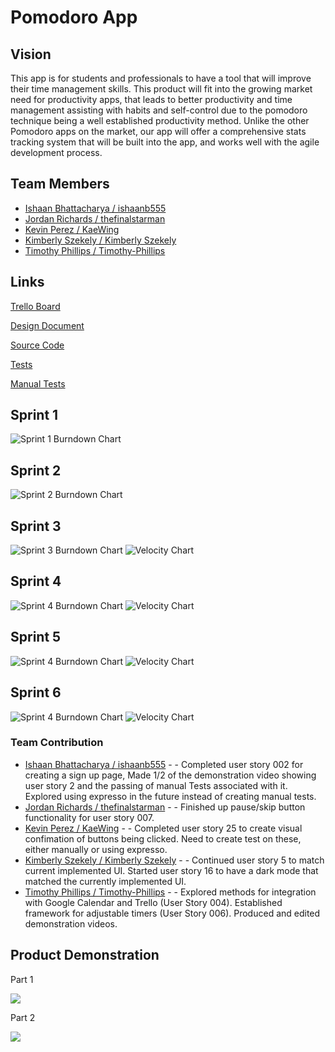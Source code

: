 # Pomodoro App

## Vision

This app is for students and professionals to have a tool that will improve their time management skills.  This product will fit into the growing market need for productivity apps, that leads to better productivity and time management assisting with habits and self-control due to the pomodoro technique being a well established productivity method.  Unlike the other Pomodoro apps on the market, our app will offer a comprehensive stats tracking system that will be built into the app, and works well with the agile development process.

## Team Members

- [Ishaan Bhattacharya / ishaanb555](https://github.com/ishaanb555)
- [Jordan Richards / thefinalstarman](https://github.com/thefinalstarman)
- [Kevin Perez / KaeWing](https://github.com/KaeWing)
- [Kimberly Szekely / Kimberly Szekely](https://github.com/KimberlySzekely)
- [Timothy Phillips / Timothy-Phillips](https://github.com/Timothy-Phillips)

## Links

[Trello Board](https://trello.com/b/ZoABS7mj)

[Design Document](artifacts/design.md)

[Source Code](https://github.com/thefinalstarman/PomodoroApp/tree/main/project/app/src/main/java/org/team/app)

[Tests](https://github.com/thefinalstarman/PomodoroApp/tree/main/project/app/src/test/java)

[Manual Tests](artifacts/Manual_Test.md)

## Sprint 1

![Sprint 1 Burndown Chart](artifacts/images/burndown_sprint1.png)

## Sprint 2

![Sprint 2 Burndown Chart](artifacts/images/Burndown_chart_sprint2.PNG)

## Sprint 3
![Sprint 3 Burndown Chart](artifacts/images/burndown_chart_3.png)
![Velocity Chart](artifacts/images/velocity_chart_3.png)

## Sprint 4
![Sprint 4 Burndown Chart](artifacts/images/burndown_chart_4.png)
![Velocity Chart](artifacts/images/velocity_chart_4.png)

## Sprint 5
![Sprint 4 Burndown Chart](artifacts/images/burndown_chart_5.png)
![Velocity Chart](artifacts/images/velocity_chart_5.png)

## Sprint 6
![Sprint 4 Burndown Chart](artifacts/images/burndown_chart_6.png)
![Velocity Chart](artifacts/images/velocity_chart_6.png)

### Team Contribution
- [Ishaan Bhattacharya / ishaanb555](https://github.com/ishaanb555) - - Completed user story 002 for creating a sign up page, Made 1/2 of the demonstration video showing user story 2 and the passing of manual Tests associated with it. Explored using expresso in the future instead of creating manual tests.
- [Jordan Richards / thefinalstarman](https://github.com/thefinalstarman) - - Finished up pause/skip button functionality for user story 007.
- [Kevin Perez / KaeWing](https://github.com/KaeWing) - - Completed user story 25 to create visual confimation of buttons being clicked. Need to create test on these, either manually or using expresso.
- [Kimberly Szekely / Kimberly Szekely](https://github.com/KimberlySzekely) - - Continued user story 5 to match current implemented UI. Started user story 16 to have a dark mode that matched the currently implemented UI.
- [Timothy Phillips / Timothy-Phillips](https://github.com/Timothy-Phillips) - - Explored methods for integration with Google Calendar and Trello (User Story 004). Established framework for adjustable timers (User Story 006). Produced and edited demonstration videos.

## Product Demonstration
Part 1

[![](http://img.youtube.com/vi/n_Q76xzytGA/0.jpg)](https://www.youtube.com/watch?v=bAoHdXjtOpU)

Part 2

[![](http://img.youtube.com/vi/n_Q76xzytGA/0.jpg)](https://youtu.be/le4ZsV4F1G0)
